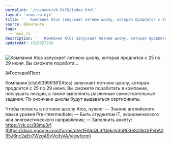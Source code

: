 ```yaml
---
permalink: '/ru/news/vk-5476/index.html'
layout: 'news.ru.njk'
title: '   Компания Atos запускает летнюю школу, которая продлится с 25 по 29 июня. Вы сможете поработа…'
source: ВКонтакте
tags:
  - news_ru
description: '   Компания Atos запускает летнюю школу, которая продлится с 25 по 29 июня. Вы сможете поработа…'
updatedAt: 1528027260
---
```

![   Компания Atos запускает летнюю школу, которая продлится с 25 по 29 июня. Вы сможете поработа…](https://sun9-31.userapi.com/c844418/v844418812/6b4fa/_y85HfAt9AE.jpg)

[#ГостевойПост 
 
Компания [club53999361|Atos] запускает летнюю школу, которая продлится с 25 по 29 июня. Вы сможете поработать в компании, послушать лекции, а также выполнить различные самостоятельные задания. По окончани школы будут выдаваться сертификаты. 
 
Чтобы попасть в летнюю школу Atos, нужно: 
— Знание английского языка уровня Pre-Intermediate; 
— Быть студентом IT, экономического или лингвистического направления; 
— Заполнить анкету: https://vk.cc/88mu0r](https://docs.google.com/forms/d/e/1FAIpQLSfOekrjk3hR03eSz0kOrPvbA295J6nc2aEn7WzgA9vVcjfsVA/viewform)

